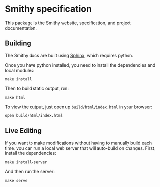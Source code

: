 # Smithy specification

This package is the Smithy website, specification, and project documentation.


## Building

The Smithy docs are built using [Sphinx](https://www.sphinx-doc.org/en/stable),
which requires python.

Once you have python installed, you need to install the dependencies and local
modules:

```
make install
```

Then to build static output, run:

```
make html
```

To view the output, just open up `build/html/index.html` in your browser:

```
open build/html/index.html
```

## Live Editing

If you want to make modifications without having to manually build each time,
you can run a local web server that will auto-build on changes. First, install
the dependencies:

```
make install-server
```

And then run the server:

```
make serve
```
